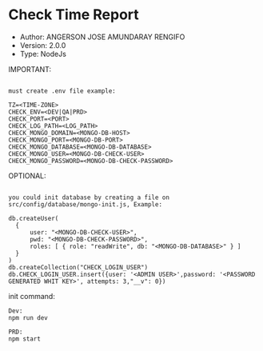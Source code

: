 # Check Time Report

- Author: ANGERSON JOSE AMUNDARAY RENGIFO
- Version: 2.0.0
- Type: NodeJs

IMPORTANT:
```

must create .env file example:

TZ=<TIME-ZONE>
CHECK_ENV=<DEV|QA|PRD>
CHECK_PORT=<PORT>
CHECK_LOG_PATH=<LOG_PATH>
CHECK_MONGO_DOMAIN=<MONGO-DB-HOST>
CHECK_MONGO_PORT=<MONGO-DB-PORT>
CHECK_MONGO_DATABASE=<MONGO-DB-DATABASE>
CHECK_MONGO_USER=<MONGO-DB-CHECK-USER>
CHECK_MONGO_PASSWORD=<MONGO-DB-CHECK-PASSWORD>

```

OPTIONAL:
```

you could init database by creating a file on src/config/database/mongo-init.js, Example:

db.createUser(
  {
      user: "<MONGO-DB-CHECK-USER>",
      pwd: "<MONGO-DB-CHECK-PASSWORD>",
      roles: [ { role: "readWrite", db: "<MONGO-DB-DATABASE>" } ]
  }
)
db.createCollection("CHECK_LOGIN_USER")
db.CHECK_LOGIN_USER.insert({user: '<ADMIN USER>',password: '<PASSWORD GENERATED WHIT KEY>', attempts: 3,"__v": 0})
```


init command:
```
Dev:
npm run dev

PRD:
npm start

```